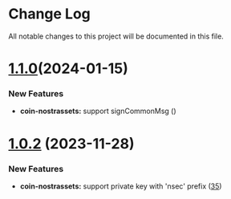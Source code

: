 
# Change Log

All notable changes to this project will be documented in this file.

# [1.1.0](https://github.com/okx/js-wallet-sdk)(2024-01-15)

### New Features

- **coin-nostrassets:** support signCommonMsg ([](https://github.com/okx/js-wallet-sdk))

# [1.0.2](https://github.com/okx/js-wallet-sdk) (2023-11-28)

### New Features

- **coin-nostrassets:** support private key with 'nsec' prefix ([35](https://github.com/okx/js-wallet-sdk/pull/35))
